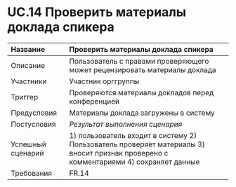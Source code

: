 # UC.14 Проверить материалы доклада спикера
<!-- Подробное описание сценария использования системы с привязкой к ролям участников и задействованным бизнес-сущностям 
https://confluence.mts.ru/pages/viewpage.action?pageId=375782119 
-->
| Название | Проверить материалы доклада спикера |
|:---------------------------|:------|
| Описание | Пользователь с правами проверяющего может рецензировать материалы доклада |
| Участники | Участник орггруппы |
| Триггер | Проверяются материалы докладов перед конференцией |
| Предусловия | Материалы доклада загружены в систему |
| Постусловия | _Результат выполнения сценария_ |
| Успешный сценарий | 1)  пользователь входит в систему 2) Пользователь проверяет материалы 3) вносит признак проверено с комментариями 4) сохраняет  данные |
| Требования | FR.14 |

